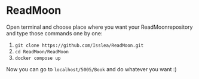 # ReadMoon

Open terminal and choose place where you want your ReadMoonrepository and type those commands one by one:
  1. ```git clone https://github.com/Isslea/ReadMoon.git```
  2. ```cd ReadMoon/ReadMoon```
  3. ```docker compose up```

Now you can go to ```localhost/5005/Book``` and do whatever you want :)

